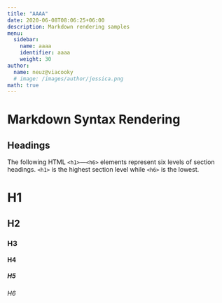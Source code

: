 ```yaml
---
title: "AAAA"
date: 2020-06-08T08:06:25+06:00
description: Markdown rendering samples
menu:
  sidebar:
    name: aaaa
    identifier: aaaa
    weight: 30
author:
  name: neuz@viacooky
  # image: /images/author/jessica.png
math: true
---
```



# Markdown Syntax Rendering

## Headings

The following HTML `<h1>`—`<h6>` elements represent six levels of section headings. `<h1>` is the highest section level while `<h6>` is the lowest.

# H1
## H2
### H3
#### H4
##### H5
###### H6
